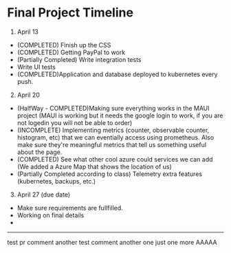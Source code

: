 # Final Project Timeline

1. April 13
- (COMPLETED) Finish up the CSS
- (COMPLETED) Getting PayPal to work 
- (Partially Completed) Write integration tests
- Write UI tests
- (COMPLETED)Application and database deployed to kubernetes every push.
2. April 20
- (HalfWay - COMPLETED)Making sure everything works in the MAUI project  (MAUI is working but it needs the google login to work, if you are not logedin you will not be able to order)
- (INCOMPLETE) Implementing metrics (counter, observable counter, histogram, etc) that we can eventially access using prometheus. Also make sure they're meaningful metrics that tell us something useful about the page.
- (COMPLETED) See what other cool azure could services we can add (We added a Azure Map that shows the location of us)
- (Partially Completed according to class) Telemetry extra features (kubernetes, backups, etc.)
3. April 27 (due date)
- Make sure requirements are fullfilled.
- Working on final details
-

-----------------
test pr comment
another test comment
another one
just one more
AAAAA
